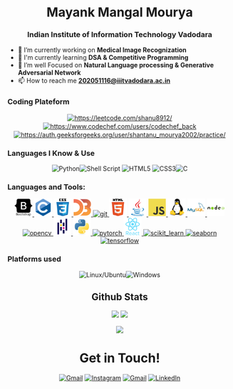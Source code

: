 <h1 align="center">Mayank Mangal Mourya</h1>

<h3 align="center">Indian Institute of Information Technology Vadodara</h3>

- 🔭 I’m currently working on **Medical Image Recognization**
- 👯 I'm currently learning **DSA & Competitive Programming**
- 🌱 I’m well Focused on **Natural Language processing & Generative Adversarial Network**
- 📫 How to reach me **202051116@iiitvadodara.ac.in**

<div>
  <h3 align="left">Coding Plateform</h3>
<p align="center">
    <a href="https://leetcode.com/shanu8912/" target="blank"><img align="center"
            src="https://raw.githubusercontent.com/rahuldkjain/github-profile-readme-generator/master/src/images/icons/Social/leet-code.svg"
            alt="https://leetcode.com/shanu8912/" height="30" width="40" /></a>
   <a href=https://www.codechef.com/users/codechef_back" target="blank"><img
            align="center" src="https://cdn.jsdelivr.net/npm/simple-icons@3.1.0/icons/codechef.svg"
            alt="https://www.codechef.com/users/codechef_back" height="30" width="40" color = "red" /></a>
    <a href="https://auth.geeksforgeeks.org/user/shantanu_mourya2002/practice/"
        target="blank"><img align="center"
            src="https://raw.githubusercontent.com/rahuldkjain/github-profile-readme-generator/master/src/images/icons/Social/geeks-for-geeks.svg"
            alt="https://auth.geeksforgeeks.org/user/shantanu_mourya2002/practice/" height="30" width="40" /></a>
</p>
</div>

<h3>Languages I Know & Use</h3>
<div align="center">
  <img alt="Python" src="https://img.shields.io/badge/python%20-%2314354C.svg?&style=for-the-badge&logo=python&logoColor=white" /><img
    alt="Shell Script"
    src="https://img.shields.io/badge/shell_script%20-%23121011.svg?&style=for-the-badge&logo=gnu-bash&logoColor=white" />
    <img
    alt="HTML5"
    src="https://img.shields.io/badge/html5%20-%23E34F26.svg?&style=for-the-badge&logo=html5&logoColor=white" />
    <img
    alt="CSS3"
    src="https://img.shields.io/badge/css3%20-%231572B6.svg?&style=for-the-badge&logo=css3&logoColor=white" /><img
    alt="C" src="https://img.shields.io/badge/c%20-%2300599C.svg?&style=for-the-badge&logo=c&logoColor=white" />

</div>

<h3 align="left">Languages and Tools:</h3>
<p align="center"> <a href="https://getbootstrap.com" target="_blank" rel="noreferrer"> <img
            src="https://raw.githubusercontent.com/devicons/devicon/master/icons/bootstrap/bootstrap-plain-wordmark.svg"
            alt="bootstrap" width="40" height="40" /> </a> <a href="https://www.cprogramming.com/" target="_blank"
        rel="noreferrer"> <img src="https://raw.githubusercontent.com/devicons/devicon/master/icons/c/c-original.svg"
            alt="c" width="40" height="40" /> </a> <a href="https://www.w3schools.com/css/" target="_blank"
        rel="noreferrer"> <img
            src="https://raw.githubusercontent.com/devicons/devicon/master/icons/css3/css3-original-wordmark.svg"
            alt="css3" width="40" height="40" /> </a> <a href="https://d3js.org/" target="_blank" rel="noreferrer"> <img
            src="https://raw.githubusercontent.com/devicons/devicon/master/icons/d3js/d3js-original.svg" alt="d3js"
            width="40" height="40" /> </a> <a href="https://git-scm.com/" target="_blank" rel="noreferrer"> <img
            src="https://www.vectorlogo.zone/logos/git-scm/git-scm-icon.svg" alt="git" width="40" height="40" /> </a> <a
        href="https://www.w3.org/html/" target="_blank" rel="noreferrer"> <img
            src="https://raw.githubusercontent.com/devicons/devicon/master/icons/html5/html5-original-wordmark.svg"
            alt="html5" width="40" height="40" /> </a> <a href="https://www.java.com" target="_blank" rel="noreferrer">
        <img src="https://raw.githubusercontent.com/devicons/devicon/master/icons/java/java-original.svg" alt="java"
            width="40" height="40" /> </a> <a href="https://developer.mozilla.org/en-US/docs/Web/JavaScript"
        target="_blank" rel="noreferrer"> <img
            src="https://raw.githubusercontent.com/devicons/devicon/master/icons/javascript/javascript-original.svg"
            alt="javascript" width="40" height="40" /> </a> <a href="https://www.linux.org/" target="_blank"
        rel="noreferrer"> <img
            src="https://raw.githubusercontent.com/devicons/devicon/master/icons/linux/linux-original.svg" alt="linux"
            width="40" height="40" /> </a> <a href="https://www.mysql.com/" target="_blank" rel="noreferrer"> <img
            src="https://raw.githubusercontent.com/devicons/devicon/master/icons/mysql/mysql-original-wordmark.svg"
            alt="mysql" width="40" height="40" /> </a> <a href="https://nodejs.org" target="_blank" rel="noreferrer">
        <img src="https://raw.githubusercontent.com/devicons/devicon/master/icons/nodejs/nodejs-original-wordmark.svg"
            alt="nodejs" width="40" height="40" /> </a> <a href="https://opencv.org/" target="_blank" rel="noreferrer">
        <img src="https://www.vectorlogo.zone/logos/opencv/opencv-icon.svg" alt="opencv" width="40" height="40" /> </a>
    <a href="https://pandas.pydata.org/" target="_blank" rel="noreferrer"> <img
            src="https://raw.githubusercontent.com/devicons/devicon/2ae2a900d2f041da66e950e4d48052658d850630/icons/pandas/pandas-original.svg"
            alt="pandas" width="40" height="40" /> </a> <a href="https://www.python.org" target="_blank"
        rel="noreferrer"> <img
            src="https://raw.githubusercontent.com/devicons/devicon/master/icons/python/python-original.svg"
            alt="python" width="40" height="40" /> </a> <a href="https://pytorch.org/" target="_blank" rel="noreferrer">
        <img src="https://www.vectorlogo.zone/logos/pytorch/pytorch-icon.svg" alt="pytorch" width="40" height="40" />
    </a> <a href="https://reactjs.org/" target="_blank" rel="noreferrer"> <img
            src="https://raw.githubusercontent.com/devicons/devicon/master/icons/react/react-original-wordmark.svg"
            alt="react" width="40" height="40" /> </a> <a href="https://scikit-learn.org/" target="_blank"
        rel="noreferrer"> <img src="https://upload.wikimedia.org/wikipedia/commons/0/05/Scikit_learn_logo_small.svg"
            alt="scikit_learn" width="40" height="40" /> </a> <a href="https://seaborn.pydata.org/" target="_blank"
        rel="noreferrer"> <img src="https://seaborn.pydata.org/_images/logo-mark-lightbg.svg" alt="seaborn" width="40"
            height="40" /> </a> <a href="https://www.tensorflow.org" target="_blank" rel="noreferrer"> <img
            src="https://www.vectorlogo.zone/logos/tensorflow/tensorflow-icon.svg" alt="tensorflow" width="40"
            height="40" /> </a> </p>

<h3>Platforms used</h3>

<div align="center">
  <img alt="Linux/Ubuntu" src="https://img.shields.io/badge/Ubuntu-E95420?style=for-the-badge&logo=ubuntu&logoColor=white"/><img alt="Windows" src="https://img.shields.io/badge/Windows-0078D6?style=for-the-badge&logo=windows&logoColor=white"/>
</div>

<h2 align="center"> Github Stats </h2>
<div align="center">
    <p align="center">
        <img height="165" src="https://github-readme-stats-sigma-five.vercel.app/api?username=mayankmangalmourya&count_private=true&include_all_commits=true&show_icons=true&theme=radical" />
        <img height="165" src="https://github-readme-stats.vercel.app/api/top-langs/?username=mayankmangalmourya&text_color=FFFFFF&bg_color=000000&title_color=94b4a4&langs_count=15&layout=compact&hide_border=true&theme=radical" /></p>
    </p>
    <p align="center">
    <div>
        <p align="center">
            <a href="https://github.com/ryo-ma/github-profile-trophy">
                <img align="center" margin="10"
                    src="https://github-profile-trophy.vercel.app/?username=mayankmangalmourya&column=7&margin-w=15&margin-h=15&theme=onedark" />
            </a>
        </p>
    </div>

<div align="center">
    <h1> Get in Touch! </h1>
    <a href="https://mayankmangalmourya.github.io/Portfolio/" target="_blank"><img alt="Gmail"
            src="https://img.shields.io/badge/website-000000?style=for-the-badge&logo=About.me&logoColor=white" /></a>
    <!-- <a href="" target="_blank"><img alt="Twitter"
            src="https://img.shields.io/badge/Twitter-1DA1F2?style=for-the-badge&logo=twitter&logoColor=white" /></a> -->
    <a href="https://www.instagram.com/shantanu_the_shanu/" target="_blank"><img alt="Instagram"
            src="https://img.shields.io/badge/Instagram-E4405F?style=for-the-badge&logo=instagram&logoColor=white" /></a>
    <a href="mailto:shantanumourya8912@gmail.com" target="_blank"><img alt="Gmail"
            src="https://img.shields.io/badge/Gmail-D14836?style=for-the-badge&logo=gmail&logoColor=white" /></a>
    <a href="https://www.linkedin.com/in/mayank-mangal-mourya-780246209/" target="_blank"><img alt="LinkedIn"
            src="https://img.shields.io/badge/linkedin%20-%230077B5.svg?&style=for-the-badge&logo=linkedin&logoColor=white" /></a>
</div>

